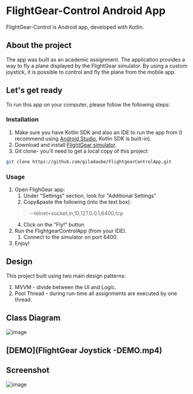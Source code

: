# FlightGear-Control Android App
FlightGear-Control is Android app, developed with Kotlin.

## About the project
The app was built as an academic assignment. The application provides a way to fly a plane displayed by the FlightGear simulator. By using a custom joystick, it is possible to control and fly the plane from the mobile app.

## Let's get ready
To run this app on your computer, please follow the following steps:
### Installation
1. Make sure you have Kotlin SDK and also an IDE to run the app from (I recommend using [Android Studio](https://developer.android.com/studio), Kotlin SDK is built-in).
2. Download and install [FlightGear simulator](https://www.flightgear.org/download/).
3. Git clone- you'll need to get a local copy of this project
```bash
git clone https://github.com/giladaube/FlightgearControlApp.git
```
### Usage
1. Open FlighGear app:
   1. Under "Settings" section, look for "Additional Settings"
   2. Copy&paste the following (into the text box): 
    > --telnet=socket,in,10,127.0.0.1,6400,tcp
   4. Click on the "Fly!" button
2. Run the FlightgearControlApp (from your IDE).
   1. Connect to the simulator on port 6400.
3. Enjoy!

## Design
This project built using two main design patterns:
1. MVVM - divide between the UI and Logic.
2. Pool Thread - during run-time all assignments are executed by one thread.  

## Class Diagram
![image](https://user-images.githubusercontent.com/39123326/123260772-a3cf8500-d4fe-11eb-8c53-3753ecd45359.png)

## [DEMO](FlightGear Joystick -DEMO.mp4)

## Screenshot
![image](https://user-images.githubusercontent.com/39123326/123262992-2bb68e80-d501-11eb-8296-53be4b0c8999.png)

